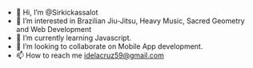 - 👋 Hi, I’m @Sirkickassalot
- 👀 I’m interested in Brazilian Jiu-Jitsu, Heavy Music, Sacred Geometry and Web Development
- 🌱 I’m currently learning Javascript.
- 💞️ I’m looking to collaborate on Mobile App development.
- 📫 How to reach me idelacruz59@gmail.com            

<!---
Sirkickassalot/Sirkickassalot is a ✨ special ✨ repository because its `README.md` (this file) appears on your GitHub profile.
You can click the Preview link to take a look at your changes.
--->
